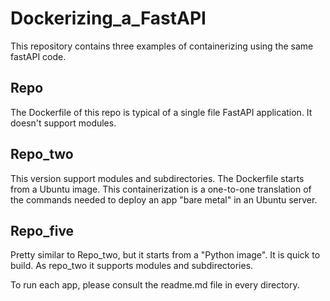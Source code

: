 # Dockerizing_a_FastAPI

This repository contains three examples of containerizing using the same fastAPI code.

Repo
----

The Dockerfile of this repo is typical of a single file FastAPI application. It doesn't support modules. 

Repo_two
--------

This version support modules and subdirectories. The Dockerfile starts from a Ubuntu image. This containerization is a one-to-one translation of the commands needed to deploy an app "bare metal" in an Ubuntu server.

Repo_five
---------

Pretty similar to Repo_two, but it starts from a "Python image". It is quick to build. As repo_two it supports modules and subdirectories.

To run each app, please consult the readme.md file in every directory.

